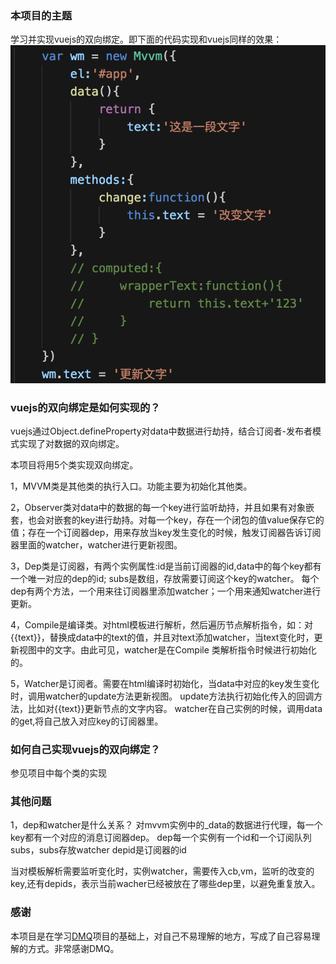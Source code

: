 ### 本项目的主题
学习并实现vuejs的双向绑定。即下面的代码实现和vuejs同样的效果：
![code](./image/code.png)

### vuejs的双向绑定是如何实现的？

vuejs通过Object.defineProperty对data中数据进行劫持，结合订阅者-发布者模式实现了对数据的双向绑定。

本项目将用5个类实现双向绑定。

1，MVVM类是其他类的执行入口。功能主要为初始化其他类。

2，Observer类对data中的数据的每一个key进行监听劫持，并且如果有对象嵌套，也会对嵌套的key进行劫持。对每一个key，存在一个闭包的值value保存它的值；存在一个订阅器dep，用来存放当key发生变化的时候，触发订阅器告诉订阅器里面的watcher，watcher进行更新视图。

3，Dep类是订阅器，有两个实例属性:id是当前订阅器的id,data中的每个key都有一个唯一对应的dep的id;
subs是数组，存放需要订阅这个key的watcher。
每个dep有两个方法，一个用来往订阅器里添加watcher；一个用来通知watcher进行更新。

4，Compile是编译类。对html模板进行解析，然后遍历节点解析指令，如：对{{text}}，替换成data中的text的值，并且对text添加watcher，当text变化时，更新视图中的文字。由此可见，watcher是在Compile
类解析指令时候进行初始化的。

5，Watcher是订阅者。需要在html编译时初始化，当data中对应的key发生变化时，调用watcher的update方法更新视图。
update方法执行初始化传入的回调方法，比如对{{text}}更新节点的文字内容。
watcher在自己实例的时候，调用data的get,将自己放入对应key的订阅器里。

### 如何自己实现vuejs的双向绑定？
参见项目中每个类的实现

### 其他问题
1，dep和watcher是什么关系？
对mvvm实例中的_data的数据进行代理，每一个key都有一个对应的消息订阅器dep。
dep每一个实例有一个id和一个订阅队列subs，subs存放watcher
depid是订阅器的id

当对模板解析需要监听变化时，实例watcher，需要传入cb,vm，监听的改变的key,还有depids，表示当前wacher已经被放在了哪些dep里，以避免重复放入。

### 感谢
本项目是在学习[DMQ](https://github.com/DMQ/mvvm)项目的基础上，对自己不易理解的地方，写成了自己容易理解的方式。非常感谢DMQ。



